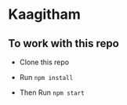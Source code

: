 # Kaagitham

## To work with this repo

- Clone this repo

- Run `npm install`

- Then Run `npm start`
